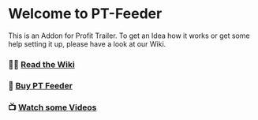 # Welcome to PT-Feeder

This is an Addon for Profit Trailer. To get an Idea how it works or get some help setting it up, please have a look at our Wiki.

### 👩‍🏫 [Read the Wiki][1]
### 💸  [Buy PT Feeder][2]
### 📺 [Watch some Videos][3]

[1]:	https://wiki.ptfeeder.co/
[2]:	https://wiki.ptfeeder.co/general.html#how-to-buy-pt-feeder
[3]:	https://wiki.ptfeeder.co/general.html#educational-videos
